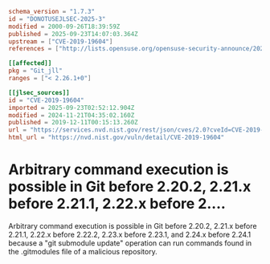 ```toml
schema_version = "1.7.3"
id = "DONOTUSEJLSEC-2025-3"
modified = 2000-09-26T18:39:59Z
published = 2025-09-23T14:07:03.364Z
upstream = ["CVE-2019-19604"]
references = ["http://lists.opensuse.org/opensuse-security-announce/2020-01/msg00056.html", "http://lists.opensuse.org/opensuse-security-announce/2020-05/msg00003.html", "http://www.openwall.com/lists/oss-security/2019/12/13/1", "https://gitlab.com/gitlab-com/gl-security/disclosures/blob/master/003_git_submodule/advisory.md", "https://lists.fedoraproject.org/archives/list/package-announce%40lists.fedoraproject.org/message/HCYSSCA5ZTEP46SB4XRPSQGFV2L3NKMZ/", "https://lists.fedoraproject.org/archives/list/package-announce%40lists.fedoraproject.org/message/N6UGTEOXWIYSM5KDZL74QD2GK6YQNQCP/", "https://public-inbox.org/git/xmqqr21cqcn9.fsf%40gitster-ct.c.googlers.com/", "https://raw.githubusercontent.com/git/git/master/Documentation/RelNotes/2.24.1.txt", "https://security.gentoo.org/glsa/202003-30", "https://www.debian.org/security/2019/dsa-4581", "http://lists.opensuse.org/opensuse-security-announce/2020-01/msg00056.html", "http://lists.opensuse.org/opensuse-security-announce/2020-05/msg00003.html", "http://www.openwall.com/lists/oss-security/2019/12/13/1", "https://gitlab.com/gitlab-com/gl-security/disclosures/blob/master/003_git_submodule/advisory.md", "https://lists.fedoraproject.org/archives/list/package-announce%40lists.fedoraproject.org/message/HCYSSCA5ZTEP46SB4XRPSQGFV2L3NKMZ/", "https://lists.fedoraproject.org/archives/list/package-announce%40lists.fedoraproject.org/message/N6UGTEOXWIYSM5KDZL74QD2GK6YQNQCP/", "https://public-inbox.org/git/xmqqr21cqcn9.fsf%40gitster-ct.c.googlers.com/", "https://raw.githubusercontent.com/git/git/master/Documentation/RelNotes/2.24.1.txt", "https://security.gentoo.org/glsa/202003-30", "https://www.debian.org/security/2019/dsa-4581"]

[[affected]]
pkg = "Git_jll"
ranges = ["< 2.26.1+0"]

[[jlsec_sources]]
id = "CVE-2019-19604"
imported = 2025-09-23T02:52:12.904Z
modified = 2024-11-21T04:35:02.160Z
published = 2019-12-11T00:15:13.260Z
url = "https://services.nvd.nist.gov/rest/json/cves/2.0?cveId=CVE-2019-19604"
html_url = "https://nvd.nist.gov/vuln/detail/CVE-2019-19604"
```

# Arbitrary command execution is possible in Git before 2.20.2, 2.21.x before 2.21.1, 2.22.x before 2....

Arbitrary command execution is possible in Git before 2.20.2, 2.21.x before 2.21.1, 2.22.x before 2.22.2, 2.23.x before 2.23.1, and 2.24.x before 2.24.1 because a "git submodule update" operation can run commands found in the .gitmodules file of a malicious repository.

